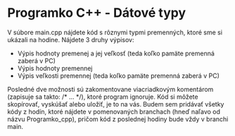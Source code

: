 # Programko C++ - Dátové typy

V súbore main.cpp nájdete kód s rôznymi typmi premenných, ktoré sme si ukázali na hodine. Nájdete 3 druhy výpisov:
<ul> 
  <li>Výpis hodnoty premenej a jej veľkosť (teda koľko pamäte premenná zaberá v PC)</li>
  <li>Výpis hodnoty premennej</li>
  <li>Výpis veľkosti premennej (teda koľko pamäte premenná zaberá v PC)</li>
</ul>

Posledné dve možnosti sú zakomentovane viacriadkovým komentárom (zapisuje sa takto: /* ... */), ktoré program ignoruje.
Kód si môžete skopírovať, vyskúšať alebo uložiť, je to na vás.
Budem sem pridávať všetky kódy z hodín, ktoré nájdete v pomenovaných branchach (hneď naľavo od názvu Programko_cpp), pričom kód z poslednej hodiny bude vždy v branchi main.
